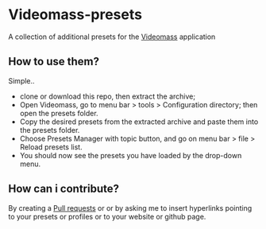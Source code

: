 # Videomass-presets
A collection of additional presets for the [Videomass](https://jeanslack.github.io/Videomass/) application

## How to use them?

Simple..

* clone or download this repo, then extract the archive; 
* Open Videomass, go to menu bar > tools > Configuration directory; then open the presets folder.
* Copy the desired presets from the extracted archive and paste them into the presets folder.
* Choose Presets Manager with topic button, and go on menu bar > file > Reload presets list.
* You should now see the presets you have loaded by the drop-down menu.

## How can i contribute?
By creating a [Pull requests](https://github.com/jeanslack/Videomass-presets/pulls) or
or by asking me to insert hyperlinks pointing to your presets or profiles 
or to your website or github page.
